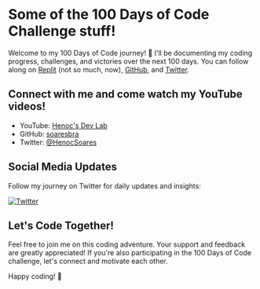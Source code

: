 # Some of the 100 Days of Code Challenge stuff!

Welcome to my 100 Days of Code journey! 🚀 I'll be documenting my coding progress, challenges, and victories over the next 100 days. You can follow along on [Replit](https://replit.com/learn/100-days-of-python?utm_medium=referral&utm_campaign=100_days_of_code_python) (not so much, now), [GitHub](https://github.com/soaresbra/100-days-of-code), and [Twitter](https://twitter.com/HenocSoares).

## Connect with me and come watch my YouTube videos!
- YouTube: [Henoc's Dev Lab](https://www.youtube.com/@HenocSoares)
- GitHub: [soaresbra](https://github.com/soaresbra)
- Twitter: [@HenocSoares](https://twitter.com/HenocSoares)

## Social Media Updates

Follow my journey on Twitter for daily updates and insights:

[![Twitter](media/Twitter.avif)](https://twitter.com/HenocSoares)

## Let's Code Together!

Feel free to join me on this coding adventure. Your support and feedback are greatly appreciated! If you're also participating in the 100 Days of Code challenge, let's connect and motivate each other.

Happy coding! 🎉
